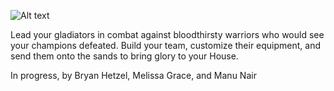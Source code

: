 ![Alt text](bloodsport/Logo/Logo.png)

Lead your gladiators in combat against bloodthirsty warriors who would see your champions defeated. Build your team, customize their equipment, and send them onto the sands to bring glory to your House. 




In progress, by Bryan Hetzel, Melissa Grace, and Manu Nair
